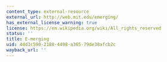 ```yaml
---
content_type: external-resource
external_url: http://web.mit.edu/emerging/
has_external_license_warning: true
license: https://en.wikipedia.org/wiki/All_rights_reserved
status: ''
title: E-merging
uid: 4dd3c590-2188-4498-a365-79de38afcb2c
wayback_url: ''
---
```

